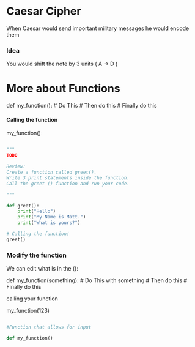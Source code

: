 # Caesar Cipher 

When Caesar would send important military messages he would encode them 

### Idea

You would shift the note by 3 units ( A -> D )

# More about Functions

def my_function():
    # Do This
    # Then do this
    # Finally do this

#### Calling the function

my_function()

```python

"""
TODO 

Review:
Create a function called greet().
Write 3 print statements inside the function.
Call the greet () function and run your code.

"""

def greet():
    print("Hello")
    print("My Name is Matt.")
    print("What is yours?")

# Calling the function!
greet()

```

### Modify the function

We can edit what is in the ():

def my_function(something):
    # Do This with something
    # Then do this
    # Finally do this

calling your function

my_function(123)

```python

#Function that allows for input

def my_function()